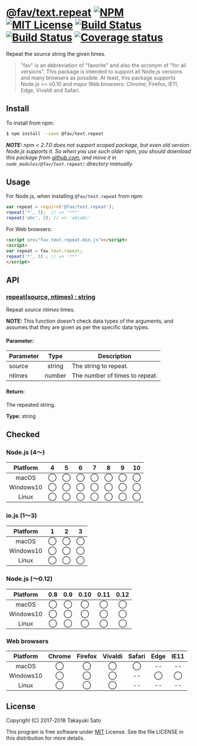 # [@fav/text.repeat][repo-url] [![NPM][npm-img]][npm-url] [![MIT License][mit-img]][mit-url] [![Build Status][travis-img]][travis-url] [![Build Status][appveyor-img]][appveyor-url] [![Coverage status][coverage-img]][coverage-url]

Repeat the source string the given times.

> "fav" is an abbreviation of "favorite" and also the acronym of "for all versions".
> This package is intended to support all Node.js versions and many browsers as possible.
> At least, this package supports Node.js >= v0.10 and major Web browsers: Chrome, Firefox, IE11, Edge, Vivaldi and Safari.


## Install

To install from npm:

```sh
$ npm install --save @fav/text.repeat
```

***NOTE:*** *npm < 2.7.0 does not support scoped package, but even old version Node.js supports it. So when you use such older npm, you should download this package from [github.com][repo-url], and move it in `node_modules/@fav/text.repeat/` directory manually.*


## Usage

For Node.js, when installing `@fav/text.repeat` from npm:

```js
var repeat = require('@fav/text.repeat');
repeat('*', 3);  // => '***'
repeat('abc', 2); // => 'abcabc'
```

For Web browsers:

```html
<script src="fav.text.repeat.min.js"></script>
<script>
var repeat = fav.text.repeat;
repeat('*', 3) ; // => '***'
</script>
```


## API

### <u>repeat(source, ntimes) : string</u>

Repeat *source* *ntimes* times.

**NOTE:** This function doesn't check data types of the arguments, and assumes that they are given as per the specific data types.

#### Parameter:

| Parameter |  Type  | Description              |
|-----------|:------:|--------------------------|
| source    | string | The string to repeat.    |
| ntimes    | number | The number of times to repeat. |

#### Return:

The repeated string.

**Type:** string


## Checked                                                                      

### Node.js (4〜)

| Platform  |   4    |   5    |   6    |   7    |   8    |   9    |   10   |
|:---------:|:------:|:------:|:------:|:------:|:------:|:------:|:------:|
| macOS     |&#x25ef;|&#x25ef;|&#x25ef;|&#x25ef;|&#x25ef;|&#x25ef;|&#x25ef;|
| Windows10 |&#x25ef;|&#x25ef;|&#x25ef;|&#x25ef;|&#x25ef;|&#x25ef;|&#x25ef;|
| Linux     |&#x25ef;|&#x25ef;|&#x25ef;|&#x25ef;|&#x25ef;|&#x25ef;|&#x25ef;|

### io.js (1〜3)

| Platform  |   1    |   2    |   3    |
|:---------:|:------:|:------:|:------:|
| macOS     |&#x25ef;|&#x25ef;|&#x25ef;|
| Windows10 |&#x25ef;|&#x25ef;|&#x25ef;|
| Linux     |&#x25ef;|&#x25ef;|&#x25ef;|

### Node.js (〜0.12)

| Platform  |  0.8   |  0.9   |  0.10  |  0.11  |  0.12  |
|:---------:|:------:|:------:|:------:|:------:|:------:|
| macOS     |&#x25ef;|&#x25ef;|&#x25ef;|&#x25ef;|&#x25ef;|
| Windows10 |&#x25ef;|&#x25ef;|&#x25ef;|&#x25ef;|&#x25ef;|
| Linux     |&#x25ef;|&#x25ef;|&#x25ef;|&#x25ef;|&#x25ef;|

### Web browsers

| Platform  | Chrome | Firefox | Vivaldi | Safari |  Edge  | IE11   |
|:---------:|:------:|:-------:|:-------:|:------:|:------:|:------:|
| macOS     |&#x25ef;|&#x25ef; |&#x25ef; |&#x25ef;|   --   |   --   |
| Windows10 |&#x25ef;|&#x25ef; |&#x25ef; |   --   |&#x25ef;|&#x25ef;|
| Linux     |&#x25ef;|&#x25ef; |&#x25ef; |   --   |   --   |   --   |


## License

Copyright (C) 2017-2018 Takayuki Sato

This program is free software under [MIT][mit-url] License.
See the file LICENSE in this distribution for more details.


[repo-url]: https://github.com/sttk/fav-text.repeat/
[npm-img]: https://img.shields.io/badge/npm-v1.0.2-blue.svg
[npm-url]: https://www.npmjs.com/package/@fav/text.repeat
[mit-img]: https://img.shields.io/badge/license-MIT-green.svg
[mit-url]: https://opensource.org/licenses/MIT
[travis-img]: https://travis-ci.org/sttk/fav-text.repeat.svg?branch=master
[travis-url]: https://travis-ci.org/sttk/fav-text.repeat
[appveyor-img]: https://ci.appveyor.com/api/projects/status/github/sttk/fav-text.repeat?branch=master&svg=true
[appveyor-url]: https://ci.appveyor.com/project/sttk/fav-text-repeat
[coverage-img]: https://coveralls.io/repos/github/sttk/fav-text.repeat/badge.svg?branch=master
[coverage-url]: https://coveralls.io/github/sttk/fav-text.repeat?branch=master
